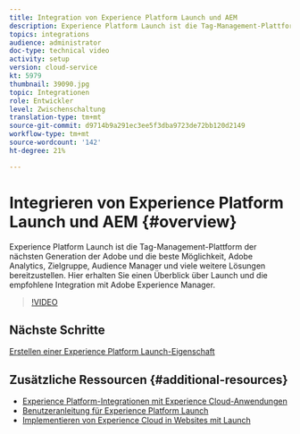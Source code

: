 ```yaml
---
title: Integration von Experience Platform Launch und AEM
description: Experience Platform Launch ist die Tag-Management-Plattform der nächsten Generation der Adobe und die beste Möglichkeit, Adobe Analytics, Zielgruppe, Audience Manager und viele weitere Lösungen bereitzustellen. Hier erhalten Sie einen Überblick über Launch und die empfohlene Integration mit Adobe Experience Manager.
topics: integrations
audience: administrator
doc-type: technical video
activity: setup
version: cloud-service
kt: 5979
thumbnail: 39090.jpg
topic: Integrationen
role: Entwickler
level: Zwischenschaltung
translation-type: tm+mt
source-git-commit: d9714b9a291ec3ee5f3dba9723de72bb120d2149
workflow-type: tm+mt
source-wordcount: '142'
ht-degree: 21%

---
```



# Integrieren von Experience Platform Launch und AEM {#overview}

Experience Platform Launch ist die Tag-Management-Plattform der nächsten Generation der Adobe und die beste Möglichkeit, Adobe Analytics, Zielgruppe, Audience Manager und viele weitere Lösungen bereitzustellen. Hier erhalten Sie einen Überblick über Launch und die empfohlene Integration mit Adobe Experience Manager.

>[!VIDEO](https://video.tv.adobe.com/v/39090?quality=12&learn=on)

## Nächste Schritte

[Erstellen einer Experience Platform Launch-Eigenschaft](create-launch-property.md)

## Zusätzliche Ressourcen {#additional-resources}

* [Experience Platform-Integrationen mit Experience Cloud-Anwendungen](https://docs.adobe.com/content/help/en/platform-learn/tutorials/intro-to-platform/integrations-with-experience-cloud-applications.html)
* [Benutzeranleitung für Experience Platform Launch](https://docs.adobe.com/content/help/de-DE/launch/using/overview.html)
* [Implementieren von Experience Cloud in Websites mit Launch](https://docs.adobe.com/content/help/en/core-services-learn/implementing-in-websites-with-launch/index.html)
